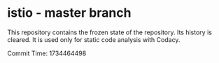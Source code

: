# istio - master branch

This repository contains the frozen state of the repository.
Its history is cleared. It is used only for static code
analysis with Codacy.

Commit Time: 1734464498